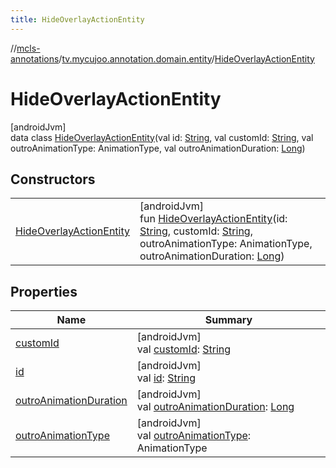 ```yaml
---
title: HideOverlayActionEntity
---
```

//[mcls-annotations](../../../index.html)/[tv.mycujoo.annotation.domain.entity](../index.html)/[HideOverlayActionEntity](index.html)



# HideOverlayActionEntity



[androidJvm]\
data class [HideOverlayActionEntity](index.html)(val id: [String](https://kotlinlang.org/api/latest/jvm/stdlib/kotlin/-string/index.html), val customId: [String](https://kotlinlang.org/api/latest/jvm/stdlib/kotlin/-string/index.html), val outroAnimationType: AnimationType, val outroAnimationDuration: [Long](https://kotlinlang.org/api/latest/jvm/stdlib/kotlin/-long/index.html))



## Constructors


| | |
|---|---|
| [HideOverlayActionEntity](-hide-overlay-action-entity.html) | [androidJvm]<br>fun [HideOverlayActionEntity](-hide-overlay-action-entity.html)(id: [String](https://kotlinlang.org/api/latest/jvm/stdlib/kotlin/-string/index.html), customId: [String](https://kotlinlang.org/api/latest/jvm/stdlib/kotlin/-string/index.html), outroAnimationType: AnimationType, outroAnimationDuration: [Long](https://kotlinlang.org/api/latest/jvm/stdlib/kotlin/-long/index.html)) |


## Properties


| Name | Summary |
|---|---|
| [customId](custom-id.html) | [androidJvm]<br>val [customId](custom-id.html): [String](https://kotlinlang.org/api/latest/jvm/stdlib/kotlin/-string/index.html) |
| [id](id.html) | [androidJvm]<br>val [id](id.html): [String](https://kotlinlang.org/api/latest/jvm/stdlib/kotlin/-string/index.html) |
| [outroAnimationDuration](outro-animation-duration.html) | [androidJvm]<br>val [outroAnimationDuration](outro-animation-duration.html): [Long](https://kotlinlang.org/api/latest/jvm/stdlib/kotlin/-long/index.html) |
| [outroAnimationType](outro-animation-type.html) | [androidJvm]<br>val [outroAnimationType](outro-animation-type.html): AnimationType |

